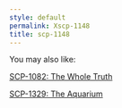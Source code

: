 ```yaml
---
style: default
permalink: Xscp-1148
title: scp-1148
---
```

You may also like:

[SCP-1082: The Whole Truth](http://scp-wiki.net/scp-1082)

[SCP-1329: The Aquarium](http://scp-wiki.net/scp-1329)
